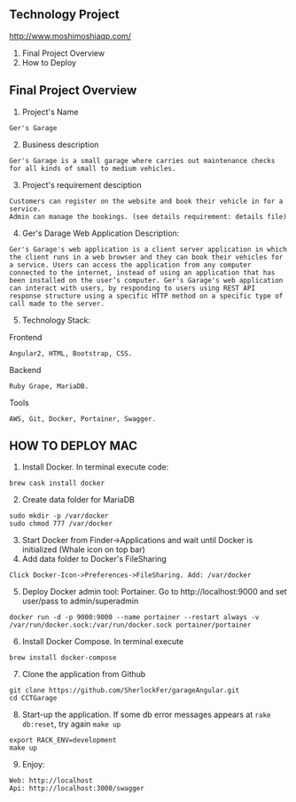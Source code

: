 ## Technology Project
http://www.moshimoshiaqp.com/

1. Final Project Overview
2. How to Deploy


## Final Project Overview

1. Project's Name
```
Ger's Garage
```
2. Business description
```
Ger's Garage is a small garage where carries out maintenance checks for all kinds of small to medium vehicles.
```

3. Project's requirement desciption
```
Customers can register on the website and book their vehicle in for a service.
Admin can manage the bookings. (see details requirement: details file)
```
4. Ger's Darage Web Application Description:
```
Ger's Garage's web application is a client server application in which the client runs in a web browser and they can book their vehicles for a service. Users can access the application from any computer connected to the internet, instead of using an application that has been installed on the user’s computer. Ger's Garage's web application can interact with users, by responding to users using REST API response structure using a specific HTTP method on a specific type of call made to the server.
```
5. Technology Stack:

Frontend
```
Angular2, HTML, Bootstrap, CSS.
```
Backend
```
Ruby Grape, MariaDB.
```
Tools
```
AWS, Git, Docker, Portainer, Swagger.
```

## HOW TO DEPLOY MAC
1. Install Docker. In terminal execute code: 
```
brew cask install docker
```
2. Create data folder for MariaDB
```
sudo mkdir -p /var/docker
sudo chmod 777 /var/docker
```    
3. Start Docker from Finder->Applications and wait until Docker is initialized (Whale icon on top bar)
4. Add data folder to Docker's FileSharing
```
Click Docker-Icon->Preferences->FileSharing. Add: /var/docker
```
5. Deploy Docker admin tool: Portainer. Go to http://localhost:9000 and set user/pass to admin/superadmin 
```
docker run -d -p 9000:9000 --name portainer --restart always -v /var/run/docker.sock:/var/run/docker.sock portainer/portainer  
```
6. Install Docker Compose. In terminal execute
```
brew install docker-compose
```
7. Clone the application from Github 
```
git clone https://github.com/SherlockFer/garageAngular.git
cd CCTGarage
```    
8. Start-up the application. If some db error messages appears at `rake db:reset`, try again `make up` 
```
export RACK_ENV=development
make up
```
9. Enjoy:
```
Web: http://localhost
Api: http://localhost:3000/swagger
```
